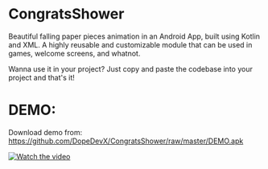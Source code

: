 # CongratsShower
Beautiful falling paper pieces animation in an Android App, built using Kotlin and XML. A highly reusable and customizable module that can be used in games, welcome screens, and whatnot.

Wanna use it in your project? Just copy and paste the codebase into your project and that's it!

# DEMO:

Download demo from: https://github.com/DopeDevX/CongratsShower/raw/master/DEMO.apk

[![Watch the video](https://i.stack.imgur.com/ezpUI.gif)](https://youtu.be/vt5fpE0bzSY)

